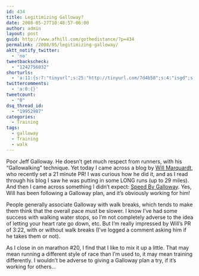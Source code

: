 ```yaml
---
id: 434
title: Legitimizing Galloway?
date: 2008-05-27T10:48:57-06:00
author: admin
layout: post
guid: http://www.afhill.com/gothedistance/?p=434
permalink: /2008/05/legitimizing-galloway/
aktt_notify_twitter:
  - 'no'
tweetbackscheck:
  - "1242756032"
shorturls:
  - 'a:11:{s:7:"tinyurl";s:25:"http://tinyurl.com/7d4b58";s:4:"isgd";s:17:"http://is.gd/fgnJ";s:5:"bitly";s:18:"http://bit.ly/ye6b";s:5:"snipr";s:22:"http://snipr.com/9rv2w";s:5:"snurl";s:22:"http://snurl.com/9rv2w";s:7:"snipurl";s:24:"http://snipurl.com/9rv2w";s:4:"trim";s:17:"http://tr.im/43za";s:5:"adjix";s:207:"(10 Jan 2008 temporary restriction: API requires valid partnerID or partnerEmail key in request. Contact us if this affects you.) Invalid Adjix request. API documentation @ http://web.adjix.com/AdjixAPI.html";s:4:"advu";s:203:"(10 Jan 2008 temporary restriction: API requires valid partnerID or partnerEmail key in request. Contact us if this affects you.) Invalid Adjix request. API documentation @ http://web.ad.vu/AdjixAPI.html";s:4:"zima";s:19:"http://zi.ma/ce5223";s:9:"permalink";s:66:"http://www.afhill.com/gothedistance/2008/05/legitimizing-galloway/";}'
twittercomments:
  - 'a:0:{}'
tweetcount:
  - "0"
dsq_thread_id:
  - "19952987"
categories:
  - Training
tags:
  - galloway
  - Training
  - walk
---
```

Poor Jeff Galloway. He doesn&#8217;t get much respect from runners, with his &#8220;Gallowalking&#8221; technique. Yet today I came across a blog by [Will Marquardt](http://longrunsolutions.typepad.com/), who recently set a 21 minute PR! I was curious how he did it, and as I read through his blog I saw he was putting in some LONG runs (up to 29 miles). And then I came across something I didn&#8217;t expect: [Speed By Galloway](http://longrunsolutions.typepad.com/long_run_solutions/2008/01/speed-by-gallow.html). Yes, Will has been following a Galloway plan, and it&#8217;s obviously working for him!

People generally associate Galloway with walk breaks, which tends to make them think that the overall pace must be slower. I know I&#8217;ve had some success with walking water stops, so I&#8217;m not completely adverse to the idea of letting your heart rate go down, etc. But I&#8217;m really impressed by Will&#8217;s PR of 3:22, with or without walk breaks (I&#8217;ve logged a comment asking him if he takes them or not). 

As I close in on marathon #20, I find that I like to mix it up a little. That may mean running a different style of race than I&#8217;m used to, it may mean training differently. I wouldn&#8217;t be adverse to giving a Galloway plan a try, if it&#8217;s working for others&#8230;